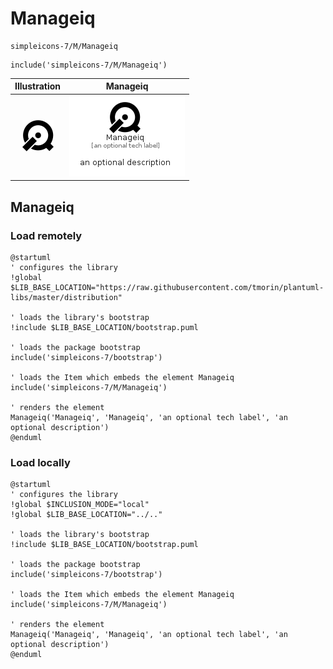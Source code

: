# Manageiq


```text
simpleicons-7/M/Manageiq
```

```text
include('simpleicons-7/M/Manageiq')
```



| Illustration | Manageiq |
| :---: | :---: |
| ![illustration for Illustration](../../simpleicons-7/M/Manageiq.png) | ![illustration for Manageiq](../../simpleicons-7/M/Manageiq.Local.png) |




## Manageiq

### Load remotely
```plantuml
@startuml
' configures the library
!global $LIB_BASE_LOCATION="https://raw.githubusercontent.com/tmorin/plantuml-libs/master/distribution"

' loads the library's bootstrap
!include $LIB_BASE_LOCATION/bootstrap.puml

' loads the package bootstrap
include('simpleicons-7/bootstrap')

' loads the Item which embeds the element Manageiq
include('simpleicons-7/M/Manageiq')

' renders the element
Manageiq('Manageiq', 'Manageiq', 'an optional tech label', 'an optional description')
@enduml
```

### Load locally
```plantuml
@startuml
' configures the library
!global $INCLUSION_MODE="local"
!global $LIB_BASE_LOCATION="../.."

' loads the library's bootstrap
!include $LIB_BASE_LOCATION/bootstrap.puml

' loads the package bootstrap
include('simpleicons-7/bootstrap')

' loads the Item which embeds the element Manageiq
include('simpleicons-7/M/Manageiq')

' renders the element
Manageiq('Manageiq', 'Manageiq', 'an optional tech label', 'an optional description')
@enduml
```

